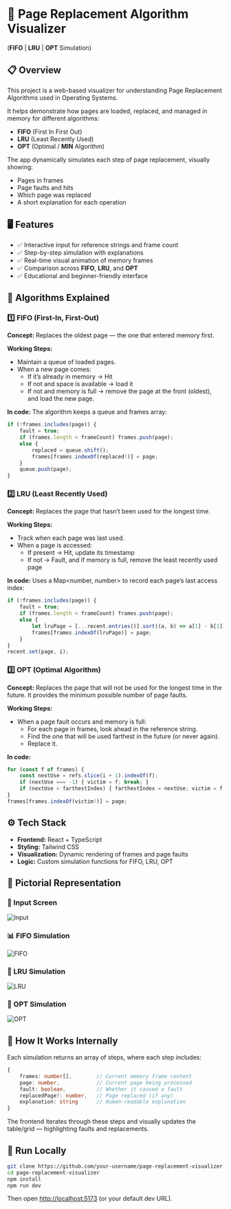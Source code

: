 # 🧠 Page Replacement Algorithm Visualizer

(**FIFO** | **LRU** | **OPT** Simulation)

## 📋 Overview

This project is a web-based visualizer for understanding Page Replacement Algorithms used in Operating Systems.

It helps demonstrate how pages are loaded, replaced, and managed in memory for different algorithms:

- **FIFO** (First In First Out)
- **LRU** (Least Recently Used)
- **OPT** (Optimal / **MIN** Algorithm)

The app dynamically simulates each step of page replacement, visually showing:

- Pages in frames
- Page faults and hits
- Which page was replaced
- A short explanation for each operation

## 🖥️ Features

- ✅ Interactive input for reference strings and frame count
- ✅ Step-by-step simulation with explanations
- ✅ Real-time visual animation of memory frames
- ✅ Comparison across **FIFO**, **LRU**, and **OPT**
- ✅ Educational and beginner-friendly interface

## 🧩 Algorithms Explained

### 1️⃣ **FIFO** (First-In, First-Out)

**Concept:** Replaces the oldest page — the one that entered memory first.

**Working Steps:**

- Maintain a queue of loaded pages.
- When a new page comes:
  - If it’s already in memory → Hit
  - If not and space is available → load it
  - If not and memory is full → remove the page at the front (oldest), and load the new page.


**In code:** The algorithm keeps a queue and frames array:

```typescript
if (!frames.includes(page)) {
    fault = true;
    if (frames.length < frameCount) frames.push(page);
    else {
        replaced = queue.shift();
        frames[frames.indexOf(replaced!)] = page;
    }
    queue.push(page);
}
```

### 2️⃣ LRU (Least Recently Used)

**Concept:** Replaces the page that hasn’t been used for the longest time.

**Working Steps:**

- Track when each page was last used.
- When a page is accessed:
  - If present → Hit, update its timestamp
  - If not → Fault, and if memory is full, remove the least recently used page


**In code:** Uses a Map<number, number> to record each page’s last access index:

```typescript
if (!frames.includes(page)) {
    fault = true;
    if (frames.length < frameCount) frames.push(page);
    else {
        let lruPage = [...recent.entries()].sort((a, b) => a[1] - b[1])[0][0];
        frames[frames.indexOf(lruPage)] = page;
    }
}
recent.set(page, i);
```

### 3️⃣ OPT (Optimal Algorithm)

**Concept:** Replaces the page that will not be used for the longest time in the future. It provides the minimum possible number of page faults.

**Working Steps:**

- When a page fault occurs and memory is full:
  - For each page in frames, look ahead in the reference string.
  - Find the one that will be used farthest in the future (or never again).
  - Replace it.


**In code:**

```typescript
for (const f of frames) {
    const nextUse = refs.slice(i + 1).indexOf(f);
    if (nextUse === -1) { victim = f; break; }
    if (nextUse > farthestIndex) { farthestIndex = nextUse; victim = f; }
}
frames[frames.indexOf(victim!)] = page;
```
## ⚙️ Tech Stack

- **Frontend:** React + TypeScript
- **Styling:** Tailwind CSS
- **Visualization:** Dynamic rendering of frames and page faults
- **Logic:** Custom simulation functions for FIFO, LRU, OPT

## 📸 Pictorial Representation

### 🧾 Input Screen
![Input](./screenshots/input.png)

### 📊 FIFO Simulation
![FIFO](./screenshots/fifo.png)

### 🔁 LRU Simulation
![LRU](./screenshots/lru.png)

### 🔮 OPT Simulation
![OPT](./screenshots/opt.png)

## 🧠 How It Works Internally

Each simulation returns an array of steps, where each step includes:

```typescript
{
    frames: number[],        // Current memory frame content
    page: number,            // Current page being processed
    fault: boolean,          // Whether it caused a fault
    replacedPage?: number,   // Page replaced (if any)
    explanation: string      // Human-readable explanation
}
```
The frontend iterates through these steps and visually updates the table/grid — highlighting faults and replacements.

## 🚀 Run Locally

```bash
git clone https://github.com/your-username/page-replacement-visualizer.git
cd page-replacement-visualizer
npm install
npm run dev
```
Then open [http://localhost:5173](http://localhost:5173) (or your default dev URL).
